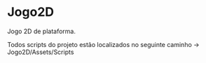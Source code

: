 # Jogo2D
Jogo 2D de plataforma.

Todos scripts do projeto estão localizados no seguinte caminho -> Jogo2D/Assets/Scripts


